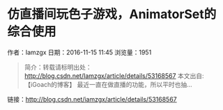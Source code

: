 # 仿直播间玩色子游戏，AnimatorSet的综合使用
作者：Iamzgx
日期：2016-11-15 11:45
浏览量：1951
> 简介：转载请标明出处：  
http://blog.csdn.net/Iamzgx/article/details/53168567 
本文出自:【iGoach的博客】 最近一直在做直播的功能，所以平时也抽...

 链接：http://blog.csdn.net/iamzgx/article/details/53168567
